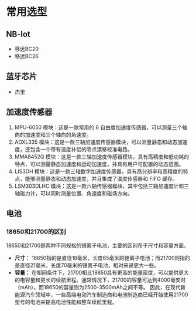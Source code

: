 # 常用选型  
## NB-lot
+ 移远BC20
+ 移远BC26
## 蓝牙芯片
+ 杰里
## 加速度传感器
1. MPU-6050 模块：这是一款常用的 6 自由度加速度传感器，可以测量三个轴向的加速度和三个轴向的角速度。
2. ADXL335 模块：这是一款三轴加速度传感器模块，可以测量静态和动态加速度，还包含一个带有温度补偿的零点漂移校准电路。
3. MMA8452Q 模块：这是一款三轴加速度传感器模块，具有高精度和低功耗的特点，可以测量静态加速度和运动加速度，并具有用户可配置的动态范围。
4. LIS3DH 模块：这是一款三轴数字加速度传感器，具有高分辨率和高精度的特点，能够测量静态和动态加速度，并且集成了温度传感器和 FIFO 缓存。
5. LSM303DLHC 模块：这是一款六轴传感器模块，其中包括三轴加速度计和三轴磁力计，可以同时测量位置、角速度和磁场方向。
## 电池
### 18650和21700的区别
18650和21700是两种不同规格的锂离子电池，主要的区别在于尺寸和容量方面。
- **尺寸：** 18650指的是直径18毫米，长度65毫米的锂离子电池；而21700则指的是直径21毫米，长度70毫米的锂离子电池，相对来说更大一些。
- **容量：** 在相同条件下，21700相比18650具有更高的能量密度，可以提供更大的电容量和更长的续航里程。通常情况下，21700的容量可达到4000毫安时（mAh），而18650的容量则为2500-3500mAh之间不等。
因此，在现代新能源汽车领域中，一些高端电动汽车制造商和电池制造商已经开始使用21700型号的电池来提高电池性能和整车续航里程。
